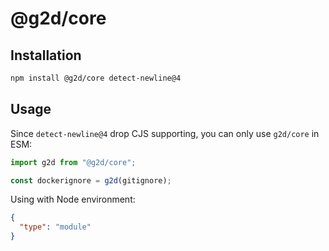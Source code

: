 # @g2d/core

## Installation

```bash npm2yarn
npm install @g2d/core detect-newline@4
```

## Usage

Since `detect-newline@4` drop CJS supporting, you can only use `g2d/core` in ESM:

```ts
import g2d from "@g2d/core";

const dockerignore = g2d(gitignore);
```

Using with Node environment:

```json title="./package.json"
{
  "type": "module"
}
```

